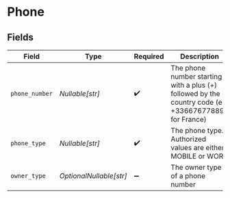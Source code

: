 # Phone


## Fields

| Field                                                                                                 | Type                                                                                                  | Required                                                                                              | Description                                                                                           |
| ----------------------------------------------------------------------------------------------------- | ----------------------------------------------------------------------------------------------------- | ----------------------------------------------------------------------------------------------------- | ----------------------------------------------------------------------------------------------------- |
| `phone_number`                                                                                        | *Nullable[str]*                                                                                       | :heavy_check_mark:                                                                                    | The phone number starting with a plus (+) followed by the country code (e.g +336676778890 for France) |
| `phone_type`                                                                                          | *Nullable[str]*                                                                                       | :heavy_check_mark:                                                                                    | The phone type. Authorized values are either MOBILE or WORK                                           |
| `owner_type`                                                                                          | *OptionalNullable[str]*                                                                               | :heavy_minus_sign:                                                                                    | The owner type of a phone number                                                                      |